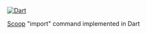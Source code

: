 [![Dart](https://github.com/ayvanov/scoop_import/actions/workflows/dart.yml/badge.svg)](https://github.com/ayvanov/scoop_import/actions/workflows/dart.yml)

[Scoop](https://github.com/lukesampson/scoop) "import" command implemented in Dart
